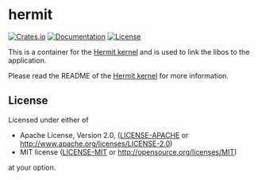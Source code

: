 # hermit

[![Crates.io](https://img.shields.io/crates/v/hermit.svg)](https://crates.io/crates/hermit)
[![Documentation](https://img.shields.io/badge/docs-latest-blue.svg)](https://hermitcore.github.io/hermit-rs/hermit/)
[![License](https://img.shields.io/crates/l/hermit.svg)](https://img.shields.io/crates/l/hermit.svg)

This is a container for the [Hermit kernel](https://github.com/hermitcore/kernel) and is used to link the libos to the application.

Please read the README of the [Hermit kernel](https://github.com/hermitcore/kernel) for more information.

## License

Licensed under either of

* Apache License, Version 2.0, ([LICENSE-APACHE](LICENSE-APACHE) or http://www.apache.org/licenses/LICENSE-2.0)
* MIT license ([LICENSE-MIT](LICENSE-MIT) or http://opensource.org/licenses/MIT)

at your option.
